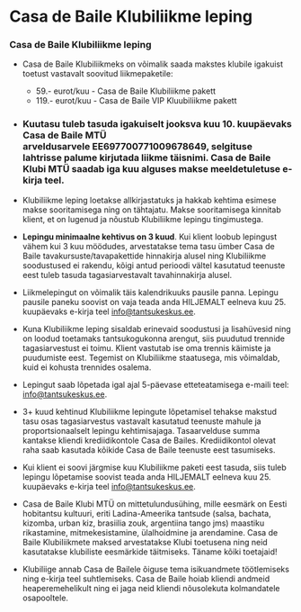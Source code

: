 

Casa de Baile Klubiliikme leping
================================


### Casa de Baile Klubiliikme leping


* Casa de Baile Klubiliikmeks on võimalik saada makstes klubile igakuist toetust vastavalt soovitud liikmepaketile:
	+ 59.- eurot/kuu - Casa de Baile Klubiliikme pakett
	+ 119.- eurot/kuu - Casa de Baile VIP Kluubiliikme pakett


* ### Kuutasu tuleb tasuda igakuiselt jooksva kuu 10. kuupäevaks Casa de Baile MTÜ arveldusarvele EE697700771009678649, selgituse lahtrisse palume kirjutada liikme täisnimi. Casa de Baile Klubi MTÜ saadab iga kuu alguses makse meeldetuletuse e-kirja teel.
* Klubiliikme leping loetakse allkirjastatuks ja hakkab kehtima esimese makse sooritamisega ning on tähtajatu. Makse sooritamisega kinnitab klient, et on lugenud ja nõustub Klubiliikme lepingu tingimustega.
* **Lepingu minimaalne kehtivus on 3 kuud**. Kui klient loobub lepingust vähem kui 3 kuu möödudes, arvestatakse tema tasu ümber Casa de Baile tavakursuste/tavapakettide hinnakirja alusel ning Klubiliikme soodustused ei rakendu, kõigi antud perioodi vältel kasutatud teenuste eest tuleb tasuda tagasiarvestavalt tavahinnakirja alusel.
* Liikmelepingut on võimalik täis kalendrikuuks pausile panna. Lepingu pausile paneku soovist on vaja teada anda HILJEMALT eelneva kuu 25. kuupäevaks e-kirja teel info@tantsukeskus.ee.
* Kuna Klubiliikme leping sisaldab erinevaid soodustusi ja lisahüvesid ning on loodud toetamaks tantsukogukonna arengut, siis puudutud trennide tagasiarvestust ei toimu. Klient vastutab ise oma trennis käimiste ja puudumiste eest. Tegemist on Klubiliikme staatusega, mis võimaldab, kuid ei kohusta trennides osalema.
* Lepingut saab lõpetada igal ajal 5-päevase etteteatamisega e-maili teel: info@tantsukeskus.ee.
* 3+ kuud kehtinud Klubiliikme lepingute lõpetamisel tehakse makstud tasu osas tagasiarvestus vastavalt kasutatud teenuste mahule ja proportsionaalselt lepingu kehtimisajaga. Tasaarvelduse summa kantakse kliendi krediidikontole Casa de Bailes. Krediidikontol olevat raha saab kasutada kõikide Casa de Baile teenuste eest tasumiseks.
* Kui klient ei soovi järgmise kuu Klubiliikme paketi eest tasuda, siis tuleb lepingu lõpetamise soovist teada anda HILJEMALT eelneva kuu 25. kuupäevaks e-kirja teel info@tantsukeskus.ee.
* Casa de Baile Klubi MTÜ on mittetulundusühing, mille eesmärk on Eesti hobitantsu kultuuri, eriti Ladina-Ameerika tantsude (salsa, bachata, kizomba, urban kiz, brasiilia zouk, argentiina tango jms) maastiku rikastamine, mitmekesistamine, ülalhoidmine ja arendamine. Casa de Baile Klubiliikmete maksed arvestatakse Klubi toetusena ning neid kasutatakse klubiliste eesmärkide täitmiseks. Täname kõiki toetajaid!
* Klubiliige annab Casa de Bailele õiguse tema isikuandmete töötlemiseks ning e-kirja teel suhtlemiseks. Casa de Baile hoiab kliendi andmeid heaperemehelikult ning ei jaga neid kliendi nõusolekuta kolmandatele osapooltele.





